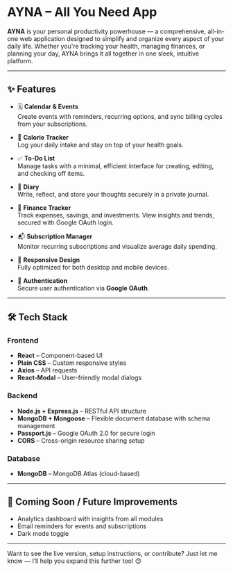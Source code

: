 # AYNA – All You Need App

**AYNA** is your personal productivity powerhouse — a comprehensive, all-in-one web application designed to simplify and organize every aspect of your daily life. Whether you're tracking your health, managing finances, or planning your day, AYNA brings it all together in one sleek, intuitive platform.

---

## ✨ Features

- 🗓️ **Calendar & Events**  
  Create events with reminders, recurring options, and sync billing cycles from your subscriptions.

- 🍎 **Calorie Tracker**  
  Log your daily intake and stay on top of your health goals.

- ✅ **To-Do List**  
  Manage tasks with a minimal, efficient interface for creating, editing, and checking off items.

- 📓 **Diary**  
  Write, reflect, and store your thoughts securely in a private journal.

- 💸 **Finance Tracker**  
  Track expenses, savings, and investments. View insights and trends, secured with Google OAuth login.

- 📬 **Subscription Manager**  
  Monitor recurring subscriptions and visualize average daily spending.

- 📱 **Responsive Design**  
  Fully optimized for both desktop and mobile devices.

- 🔐 **Authentication**  
  Secure user authentication via **Google OAuth**.

---

## 🛠️ Tech Stack

### **Frontend**
- **React** – Component-based UI  
- **Plain CSS** – Custom responsive styles  
- **Axios** – API requests  
- **React-Modal** – User-friendly modal dialogs  

### **Backend**
- **Node.js + Express.js** – RESTful API structure  
- **MongoDB + Mongoose** – Flexible document database with schema management  
- **Passport.js** – Google OAuth 2.0 for secure login  
- **CORS** – Cross-origin resource sharing setup  

### **Database**
- **MongoDB** – MongoDB Atlas (cloud-based)

---

## 🚀 Coming Soon / Future Improvements
- Analytics dashboard with insights from all modules  
- Email reminders for events and subscriptions  
- Dark mode toggle

---

Want to see the live version, setup instructions, or contribute? Just let me know — I’ll help you expand this further too! 😊
